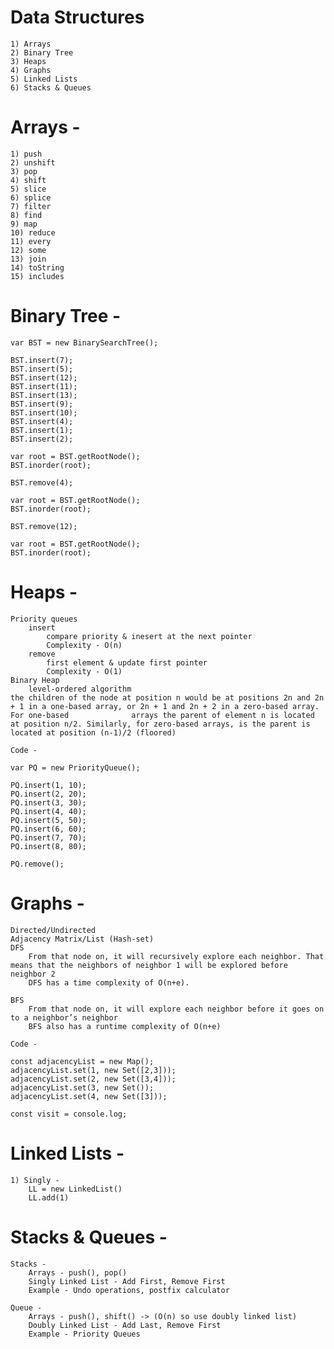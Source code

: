 # Data Structures

	1) Arrays
	2) Binary Tree
	3) Heaps
	4) Graphs
	5) Linked Lists
	6) Stacks & Queues
	
# Arrays -
	1) push
	2) unshift
	3) pop
	4) shift
	5) slice
	6) splice
	7) filter
	8) find
	9) map
	10) reduce
	11) every
	12) some
	13) join
	14) toString
	15) includes

# Binary Tree -

    var BST = new BinarySearchTree(); 

    BST.insert(7);
    BST.insert(5);
    BST.insert(12);
    BST.insert(11);
    BST.insert(13);
    BST.insert(9);
    BST.insert(10);
    BST.insert(4);
    BST.insert(1);
    BST.insert(2);

    var root = BST.getRootNode();
    BST.inorder(root);

    BST.remove(4);

    var root = BST.getRootNode();
    BST.inorder(root);

    BST.remove(12);

    var root = BST.getRootNode();
    BST.inorder(root);

# Heaps -
    Priority queues
		insert
			compare priority & inesert at the next pointer
			Complexity - O(n)
		remove
			first element & update first pointer
			Complexity - O(1)
	Binary Heap
		level-ordered algorithm
    the children of the node at position n would be at positions 2n and 2n + 1 in a one-based array, or 2n + 1 and 2n + 2 in a zero-based array. For one-based              arrays the parent of element n is located at position n/2. Similarly, for zero-based arrays, is the parent is located at position (n-1)/2 (floored)
        
    Code -

    var PQ = new PriorityQueue();
    
    PQ.insert(1, 10);
    PQ.insert(2, 20);
    PQ.insert(3, 30);
    PQ.insert(4, 40);
    PQ.insert(5, 50);
    PQ.insert(6, 60);
    PQ.insert(7, 70);
    PQ.insert(8, 80);
    
    PQ.remove();
    
# Graphs -
    Directed/Undirected
	Adjacency Matrix/List (Hash-set)
	DFS
		From that node on, it will recursively explore each neighbor. That means that the neighbors of neighbor 1 will be explored before neighbor 2
		DFS has a time complexity of O(n+e).

	BFS
		From that node on, it will explore each neighbor before it goes on to a neighbor’s neighbor
		BFS also has a runtime complexity of O(n+e)

    Code -

    const adjacencyList = new Map();
    adjacencyList.set(1, new Set([2,3]));
    adjacencyList.set(2, new Set([3,4]));
    adjacencyList.set(3, new Set());
    adjacencyList.set(4, new Set([3]));

    const visit = console.log;
    
# Linked Lists -
	1) Singly -
		LL = new LinkedList()
		LL.add(1)

# Stacks & Queues -

	Stacks -
		Arrays - push(), pop()
		Singly Linked List - Add First, Remove First
		Example - Undo operations, postfix calculator

	Queue -
		Arrays - push(), shift() -> (O(n) so use doubly linked list)
		Doubly Linked List - Add Last, Remove First
		Example - Priority Queues
